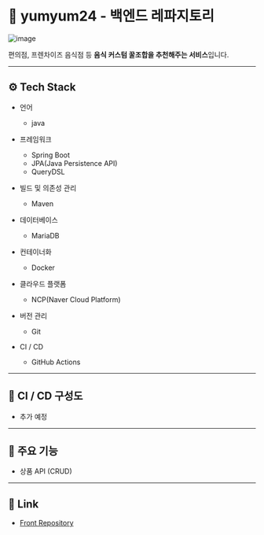 
# 🍧 yumyum24 - 백엔드 레파지토리

![image](https://github.com/jjunhyeon/algorithm/assets/37209763/2e4bc5b3-bd7d-42c8-b1cc-9c0e21fd3ac2)


편의점, 프렌차이즈 음식점 등 **음식 커스텀 꿀조합을 추천해주는 서비스**입니다.

---
 
## ⚙️ Tech Stack

- 언어 
    - java

- 프레임워크   
    - Spring Boot
    - JPA(Java Persistence API)
    - QueryDSL

- 빌드 및 의존성 관리
    - Maven

- 데이터베이스
    - MariaDB

- 컨테이너화
    - Docker

- 클라우드 플랫폼
    - NCP(Naver Cloud Platform)

- 버전 관리
    - Git

- CI / CD
    - GitHub Actions

---

## 🔗 CI / CD 구성도
- 추가 예정

---

## 📌 주요 기능
- 상품 API (CRUD)
---

## 📎 Link
- [Front Repository](https://github.com/SeoYeonii/yumyum24)

